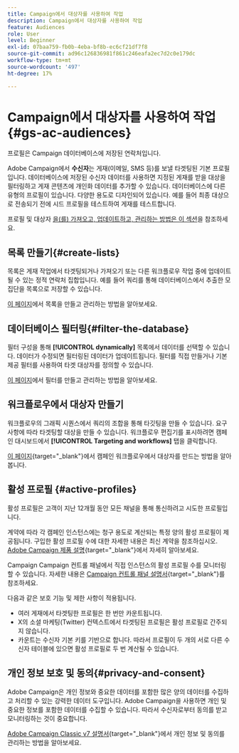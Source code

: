 ```yaml
---
title: Campaign에서 대상자를 사용하여 작업
description: Campaign에서 대상자를 사용하여 작업
feature: Audiences
role: User
level: Beginner
exl-id: 07baa759-fb0b-4eba-bf8b-ec6cf21df7f8
source-git-commit: ad96c126836981f861c246eafa2ec7d2c0e179dc
workflow-type: tm+mt
source-wordcount: '497'
ht-degree: 17%

---
```


# Campaign에서 대상자를 사용하여 작업{#gs-ac-audiences}

프로필은 Campaign 데이터베이스에 저장된 연락처입니다.

Adobe Campaign에서 **수신자**&#x200B;는 게재(이메일, SMS 등)를 보낼 타겟팅된 기본 프로필입니다. 데이터베이스에 저장된 수신자 데이터를 사용하면 지정된 게재를 받을 대상을 필터링하고 게재 콘텐츠에 개인화 데이터를 추가할 수 있습니다. 데이터베이스에 다른 유형의 프로필이 있습니다. 다양한 용도로 디자인되어 있습니다. 예를 들어 최종 대상으로 전송되기 전에 시드 프로필을 테스트하여 게재를 테스트합니다.

프로필 및 대상자 [을(를) 가져오고, 업데이트하고, 관리하는 방법은 이 섹션](../audiences/gs-audiences.md)을 참조하세요.

## 목록 만들기{#create-lists}

목록은 게재 작업에서 타겟팅되거나 가져오기 또는 다른 워크플로우 작업 중에 업데이트될 수 있는 정적 연락처 집합입니다. 예를 들어 쿼리를 통해 데이터베이스에서 추출한 모집단을 목록으로 저장할 수 있습니다.

[이 페이지](../audiences/create-audiences.md)에서 목록을 만들고 관리하는 방법을 알아보세요.

## 데이터베이스 필터링{#filter-the-database}

필터 구성을 통해 **[!UICONTROL dynamically]** 목록에서 데이터를 선택할 수 있습니다. 데이터가 수정되면 필터링된 데이터가 업데이트됩니다. 필터를 직접 만들거나 기본 제공 필터를 사용하여 타겟 대상자를 정의할 수 있습니다.

[이 페이지](../audiences/create-filters.md)에서 필터를 만들고 관리하는 방법을 알아보세요.

## 워크플로우에서 대상자 만들기

워크플로우의 그래픽 시퀀스에서 쿼리의 조합을 통해 타깃팅을 만들 수 있습니다. 요구 사항에 따라 타겟팅할 대상을 만들 수 있습니다. 워크플로우 편집기를 표시하려면 캠페인 대시보드에서 **[!UICONTROL Targeting and workflows]** 탭을 클릭합니다.

[이 페이지](https://experienceleague.adobe.com/docs/campaign/automation/campaign-orchestration/marketing-campaign-target.html?lang=ko){target="_blank"}에서 캠페인 워크플로우에서 대상자를 만드는 방법을 알아봅니다.


## 활성 프로필 {#active-profiles}

활성 프로필은 고객이 지난 12개월 동안 모든 채널을 통해 통신하려고 시도한 프로필입니다.

계약에 따라 각 캠페인 인스턴스에는 청구 용도로 계산되는 특정 양의 활성 프로필이 제공됩니다. 구입한 활성 프로필 수에 대한 자세한 내용은 최신 계약을 참조하십시오. [Adobe Campaign 제품 설명](https://helpx.adobe.com/kr/legal/product-descriptions/adobe-campaign-managed-cloud-services.html){target="_blank"}에서 자세히 알아보세요.

Campaign Campaign 컨트롤 패널에서 직접 인스턴스의 활성 프로필 수를 모니터링할 수 있습니다. 자세한 내용은 [Campaign 컨트롤 패널 설명서](https://experienceleague.adobe.com/docs/control-panel/using/performance-monitoring/active-profiles-monitoring.html){target="_blank"}를 참조하세요.


다음과 같은 보호 기능 및 제한 사항이 적용됩니다.

* 여러 게재에서 타겟팅한 프로필은 한 번만 카운트됩니다.
* X의 소셜 마케팅(Twitter) 컨텍스트에서 타겟팅된 프로필은 활성 프로필로 간주되지 않습니다.
* 카운트는 수신자 기본 키를 기반으로 합니다. 따라서 프로필이 두 개의 서로 다른 수신자 테이블에 있으면 활성 프로필로 두 번 계산될 수 있습니다.

## 개인 정보 보호 및 동의{#privacy-and-consent}

Adobe Campaign은 개인 정보와 중요한 데이터를 포함한 많은 양의 데이터를 수집하고 처리할 수 있는 강력한 데이터 도구입니다. Adobe Campaign을 사용하면 개인 및 중요한 정보를 포함한 데이터를 수집할 수 있습니다. 따라서 수신자로부터 동의를 받고 모니터링하는 것이 중요합니다.

[Adobe Campaign Classic v7 설명서](https://experienceleague.adobe.com/docs/campaign-classic/using/getting-started/privacy/privacy-and-recommendations.html?lang=ko){target="_blank"}에서 개인 정보 및 동의를 관리하는 방법을 알아보세요.

